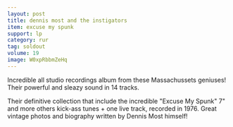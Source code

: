 ```yaml
---
layout: post
title: dennis most and the instigators
item: excuse my spunk
support: lp
category: rur
tag: soldout
volume: 19
image: W0xpRbbmZeHq
---
```


Incredible all studio recordings album from these Massachussets geniuses! Their powerful and sleazy sound in 14 tracks.

Their definitive collection that include the incredible "Excuse My Spunk" 7" and more others kick-ass tunes + one live track, recorded in 1976. Great vintage photos and biography written by Dennis Most himself!
